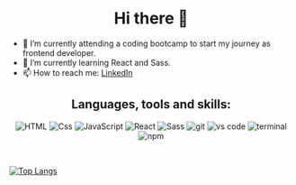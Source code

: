 <h1 align="center"> Hi there 👋</h1>

- 🔭 I’m currently attending a coding bootcamp to start my journey as frontend developer.
- 🌱 I’m currently learning React and Sass.
- 📫 How to reach me: [LinkedIn](https://www.linkedin.com/in/rebecca-mollica-635490223/)

<h2 align="center">Languages, tools and skills:</h2>
<p align="center">
  <img alt="HTML" src="https://img.shields.io/badge/HTML-E34F26?logo=html5&logoColor=white&style=for-the-badge" />
  <img alt="Css" src="https://img.shields.io/badge/CSS-1572B6?logo=css3&logoColor=white&style=for-the-badge" />
  <img alt="JavaScript" src="https://img.shields.io/badge/JavaScript-F7DF1E?logo=javascript&logoColor=white&style=for-the-badge" /> 
  <img alt="React" src="https://img.shields.io/badge/React-61DAFB?logo=react&logoColor=white&style=for-the-badge" />  
  <img alt="Sass" src="https://img.shields.io/badge/Sass-CC6699?logo=sass&logoColor=white&style=for-the-badge" />
  <img alt="git" src="https://img.shields.io/badge/Git-F05032?style=for-the-badge&logo=git&logoColor=white" />
  <img alt="vs code" src="https://img.shields.io/badge/vs%20code-007ACC?style=for-the-badge&logo=visual%20studio%20code&logoColor=white" />
  <img alt="terminal" src="https://img.shields.io/badge/terminal%20commands-black?style=for-the-badge&logo=windows%20terminal&logoColor=white" />
  <img alt="npm" src="https://img.shields.io/badge/npm-CB3837?style=for-the-badge&logo=npm&logoColor=white" />
</p>
<br />

[![Top Langs](https://github-readme-stats.vercel.app/api/top-langs/?username=rebecca-xm&layout=compact)](https://github.com/rebecca-xm/github-readme-stats)


<!--
**rebecca-xm/rebecca-xm** is a ✨ _special_ ✨ repository because its `README.md` (this file) appears on your GitHub profile.

Here are some ideas to get you started:

- 🔭 I’m currently working on ...
- 🌱 I’m currently learning ...
- 👯 I’m looking to collaborate on ...
- 🤔 I’m looking for help with ...
- 💬 Ask me about ...
- 📫 How to reach me: ...
- 😄 Pronouns: ...
- ⚡ Fun fact: ...

<p><img src="https://github-readme-stats.vercel.app/api?username=rebecca-xm&show_icons=true&locale=en" alt="rebecca-xm" /></p>
-->

